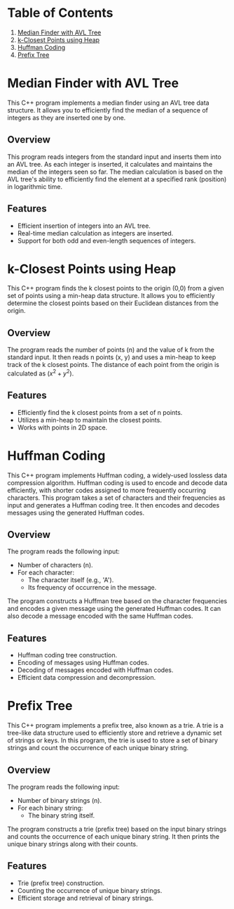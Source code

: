 
# Table of Contents

1. [Median Finder with AVL Tree](#median-finder-with-avl-tree)
2. [k-Closest Points using Heap](#k-closest-points-using-heap)
3. [Huffman Coding](#huffman-coding)
4. [Prefix Tree](#prefix-tree)

# Median Finder with AVL Tree

This C++ program implements a median finder using an AVL tree data structure. It allows you to efficiently find the median of a sequence of integers as they are inserted one by one.

## Overview

This program reads integers from the standard input and inserts them into an AVL tree. As each integer is inserted, it calculates and maintains the median of the integers seen so far. The median calculation is based on the AVL tree's ability to efficiently find the element at a specified rank (position) in logarithmic time.

## Features

- Efficient insertion of integers into an AVL tree.
- Real-time median calculation as integers are inserted.
- Support for both odd and even-length sequences of integers.

# k-Closest Points using Heap

This C++ program finds the k closest points to the origin (0,0) from a given set of points using a min-heap data structure. It allows you to efficiently determine the closest points based on their Euclidean distances from the origin.

## Overview

The program reads the number of points (n) and the value of k from the standard input. It then reads n points (x, y) and uses a min-heap to keep track of the k closest points. The distance of each point from the origin is calculated as $(x^2 + y^2)$.

## Features

- Efficiently find the k closest points from a set of n points.
- Utilizes a min-heap to maintain the closest points.
- Works with points in 2D space.

# Huffman Coding

This C++ program implements Huffman coding, a widely-used lossless data compression algorithm. Huffman coding is used to encode and decode data efficiently, with shorter codes assigned to more frequently occurring characters. This program takes a set of characters and their frequencies as input and generates a Huffman coding tree. It then encodes and decodes messages using the generated Huffman codes.

## Overview

The program reads the following input:

- Number of characters (n).
- For each character:
  - The character itself (e.g., 'A').
  - Its frequency of occurrence in the message.

The program constructs a Huffman tree based on the character frequencies and encodes a given message using the generated Huffman codes. It can also decode a message encoded with the same Huffman codes.

## Features

- Huffman coding tree construction.
- Encoding of messages using Huffman codes.
- Decoding of messages encoded with Huffman codes.
- Efficient data compression and decompression.

# Prefix Tree

This C++ program implements a prefix tree, also known as a trie. A trie is a tree-like data structure used to efficiently store and retrieve a dynamic set of strings or keys. In this program, the trie is used to store a set of binary strings and count the occurrence of each unique binary string.

## Overview

The program reads the following input:

- Number of binary strings (n).
- For each binary string:
  - The binary string itself.

The program constructs a trie (prefix tree) based on the input binary strings and counts the occurrence of each unique binary string. It then prints the unique binary strings along with their counts.

## Features

- Trie (prefix tree) construction.
- Counting the occurrence of unique binary strings.
- Efficient storage and retrieval of binary strings.
